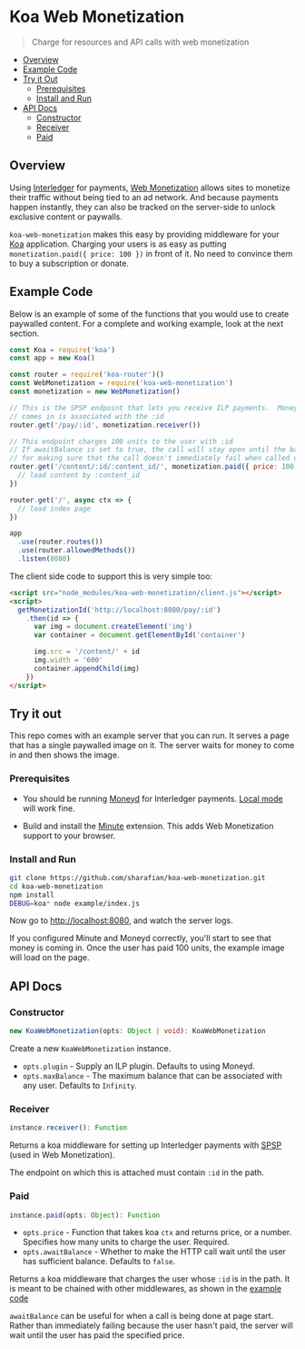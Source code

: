 # Koa Web Monetization
> Charge for resources and API calls with web monetization

- [Overview](#overview)
- [Example Code](#example-code)
- [Try it Out](#try-it-out)
  - [Prerequisites](#prerequisites)
  - [Install and Run](#install-and-run)
- [API Docs](#api)
  - [Constructor](#constructor)
  - [Receiver](#receiver)
  - [Paid](#paid)

## Overview

Using [Interledger](https://interledger.org) for payments, [Web
Monetization](https://github.com/interledger/rfcs/blob/master/0028-web-monetization/0028-web-monetization.md#web-monetization)
allows sites to monetize their traffic without being tied to an ad network. And
because payments happen instantly, they can also be tracked on the server-side
to unlock exclusive content or paywalls.

`koa-web-monetization` makes this easy by providing middleware for your
[Koa](http://koajs.com/) application. Charging your users is as easy as putting
`monetization.paid({ price: 100 })` in front of it. No need to convince them to
buy a subscription or donate.

## Example Code

Below is an example of some of the functions that you would use to create
paywalled content. For a complete and working example, look at the next
section.

```js
const Koa = require('koa')
const app = new Koa()

const router = require('koa-router')()
const WebMonetization = require('koa-web-monetization')
const monetization = new WebMonetization()

// This is the SPSP endpoint that lets you receive ILP payments.  Money that
// comes in is associated with the :id
router.get('/pay/:id', monetization.receiver())

// This endpoint charges 100 units to the user with :id
// If awaitBalance is set to true, the call will stay open until the balance is sufficient. This is convenient
// for making sure that the call doesn't immediately fail when called on startup.
router.get('/content/:id/:content_id/', monetization.paid({ price: 100, awaitBalance: true }), async ctx => {
  // load content by :content_id
})

router.get('/', async ctx => {
  // load index page
})

app
  .use(router.routes())
  .use(router.allowedMethods())
  .listen(8080)
```

The client side code to support this is very simple too:

```html
<script src="node_modules/koa-web-monetization/client.js"></script>
<script>
  getMonetizationId('http://localhost:8080/pay/:id')
    .then(id => {
      var img = document.createElement('img')
      var container = document.getElementById('container')

      img.src = '/content/' + id
      img.width = '600'
      container.appendChild(img)
    })
</script>
```

## Try it out

This repo comes with an example server that you can run. It serves a page that has a single paywalled image on it.
The server waits for money to come in and then shows the image.

### Prerequisites

- You should be running [Moneyd](https://github.com/interledgerjs/moneyd-xrp)
  for Interledger payments. [Local
  mode](https://github.com/interledgerjs/moneyd-xrp#local-test-network) will work
  fine.

- Build and install the [Minute](https://github.com/sharafian/minute)
  extension. This adds Web Monetization support to your browser.

### Install and Run

```sh
git clone https://github.com/sharafian/koa-web-monetization.git
cd koa-web-monetization
npm install
DEBUG=koa* node example/index.js
```

Now go to [http://localhost:8080](http://localhost:8080), and watch the server
logs.

If you configured Minute and Moneyd correctly, you'll start to see that money
is coming in. Once the user has paid 100 units, the example image will load on
the page.

## API Docs

### Constructor

```ts
new KoaWebMonetization(opts: Object | void): KoaWebMonetization
```

Create a new `KoaWebMonetization` instance.

- `opts.plugin` - Supply an ILP plugin. Defaults to using Moneyd.
- `opts.maxBalance` - The maximum balance that can be associated with any user. Defaults to `Infinity`.

### Receiver

```ts
instance.receiver(): Function
```

Returns a koa middleware for setting up Interledger payments with
[SPSP](https://github.com/sharafian/ilp-protocol-spsp) (used in Web
Monetization).

The endpoint on which this is attached must contain `:id` in the path.

### Paid

```ts
instance.paid(opts: Object): Function
```

- `opts.price` - Function that takes koa `ctx` and returns price, or a number.
  Specifies how many units to charge the user. Required.
- `opts.awaitBalance` - Whether to make the HTTP call wait until the user has
  sufficient balance. Defaults to `false`.

Returns a koa middleware that charges the user whose `:id` is in the path.  It
is meant to be chained with other middlewares, as shown in the [example
code](#example-code)

`awaitBalance` can be useful for when a call is being done at page start.
Rather than immediately failing because the user hasn't paid, the server will
wait until the user has paid the specified price.
